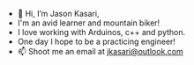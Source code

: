 - 👋 Hi, I’m Jason Kasari,
- I'm an avid learner and mountain biker! 
- I love working with Arduinos, c++ and python.
- One day I hope to be a practicing engineer!
- 📫 Shoot me an email at jkasari@outlook.com

<!---
jkasari/jkasari is a ✨ special ✨ repository because its `README.md` (this file) appears on your GitHub profile.
You can click the Preview link to take a look at your changes.
--->
